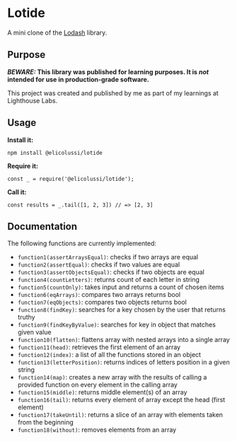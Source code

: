 # Lotide

A mini clone of the [Lodash](https://lodash.com) library.

## Purpose

**_BEWARE:_ This library was published for learning purposes. It is _not_ intended for use in production-grade software.**

This project was created and published by me as part of my learnings at Lighthouse Labs.

## Usage

**Install it:**

`npm install @elicolussi/lotide`

**Require it:**

`const _ = require('@elicolussi/lotide');`

**Call it:**

`const results = _.tail([1, 2, 3]) // => [2, 3]`

## Documentation

The following functions are currently implemented:

- `function1(assertArraysEqual)`: checks if two arrays are equal
- `function2(assertEqual)`: checks if two values are equal
- `function3(assertObjectsEqual)`: checks if two objects are equal
- `function4(countLetters)`: returns count of each letter in string
- `function5(countOnly)`: takes input and returns a count of chosen items
- `function6(eqArrays)`: compares two arrays returns bool
- `function7(eqObjects)`: compares two objects returns bool
- `function8(findKey)`: searches for a key chosen by the user that returns truthy
- `function9(findKeyByValue)`: searches for key in object that matches given value
- `function10(flatten)`: flattens array with nested arrays into a single array
- `function11(head)`: retrieves the first element of an array
- `function12(index)`: a list of all the functions stored in an object
- `function13(letterPosition)`: returns indices of letters position in a given string
- `function14(map)`: creates a new array with the results of calling a provided function on every element in the calling array
- `function15(middle)`: returns middle element(s) of an array
- `function16(tail)`: returns every element of array except the head (first element)
- `function17(takeUntil)`: returns a slice of an array with elements taken from the beginning
- `function18(without)`: removes elements from an array
